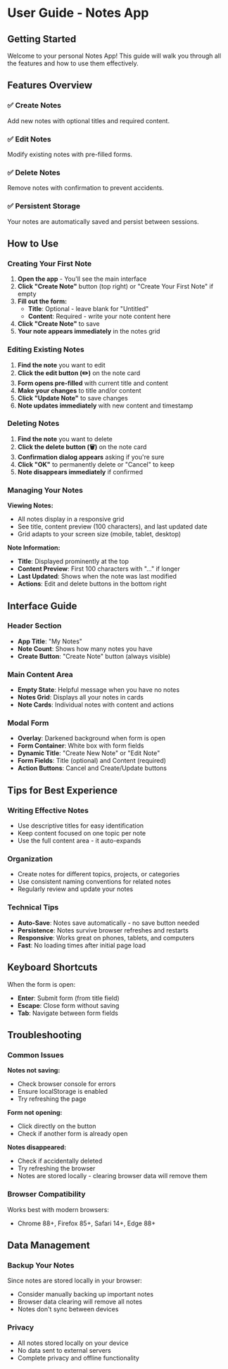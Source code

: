 # User Guide - Notes App

## Getting Started

Welcome to your personal Notes App! This guide will walk you through all the features and how to use them effectively.

## Features Overview

### ✅ Create Notes

Add new notes with optional titles and required content.

### ✅ Edit Notes  

Modify existing notes with pre-filled forms.

### ✅ Delete Notes

Remove notes with confirmation to prevent accidents.

### ✅ Persistent Storage

Your notes are automatically saved and persist between sessions.

## How to Use

### Creating Your First Note

1. **Open the app** - You'll see the main interface
2. **Click "Create Note"** button (top right) or "Create Your First Note" if empty
3. **Fill out the form:**
   - **Title**: Optional - leave blank for "Untitled"
   - **Content**: Required - write your note content here
4. **Click "Create Note"** to save
5. **Your note appears immediately** in the notes grid

### Editing Existing Notes

1. **Find the note** you want to edit
2. **Click the edit button (✏️)** on the note card
3. **Form opens pre-filled** with current title and content
4. **Make your changes** to title and/or content
5. **Click "Update Note"** to save changes
6. **Note updates immediately** with new content and timestamp

### Deleting Notes

1. **Find the note** you want to delete
2. **Click the delete button (🗑️)** on the note card
3. **Confirmation dialog appears** asking if you're sure
4. **Click "OK"** to permanently delete or "Cancel" to keep
5. **Note disappears immediately** if confirmed

### Managing Your Notes

**Viewing Notes:**

- All notes display in a responsive grid
- See title, content preview (100 characters), and last updated date
- Grid adapts to your screen size (mobile, tablet, desktop)

**Note Information:**

- **Title**: Displayed prominently at the top
- **Content Preview**: First 100 characters with "..." if longer
- **Last Updated**: Shows when the note was last modified
- **Actions**: Edit and delete buttons in the bottom right

## Interface Guide

### Header Section

- **App Title**: "My Notes"
- **Note Count**: Shows how many notes you have
- **Create Button**: "Create Note" button (always visible)

### Main Content Area

- **Empty State**: Helpful message when you have no notes
- **Notes Grid**: Displays all your notes in cards
- **Note Cards**: Individual notes with content and actions

### Modal Form

- **Overlay**: Darkened background when form is open
- **Form Container**: White box with form fields
- **Dynamic Title**: "Create New Note" or "Edit Note"
- **Form Fields**: Title (optional) and Content (required)
- **Action Buttons**: Cancel and Create/Update buttons

## Tips for Best Experience

### Writing Effective Notes

- Use descriptive titles for easy identification
- Keep content focused on one topic per note
- Use the full content area - it auto-expands

### Organization

- Create notes for different topics, projects, or categories
- Use consistent naming conventions for related notes
- Regularly review and update your notes

### Technical Tips

- **Auto-Save**: Notes save automatically - no save button needed
- **Persistence**: Notes survive browser refreshes and restarts
- **Responsive**: Works great on phones, tablets, and computers
- **Fast**: No loading times after initial page load

## Keyboard Shortcuts

When the form is open:

- **Enter**: Submit form (from title field)
- **Escape**: Close form without saving
- **Tab**: Navigate between form fields

## Troubleshooting

### Common Issues

**Notes not saving:**

- Check browser console for errors
- Ensure localStorage is enabled
- Try refreshing the page

**Form not opening:**

- Click directly on the button
- Check if another form is already open

**Notes disappeared:**

- Check if accidentally deleted
- Try refreshing the browser
- Notes are stored locally - clearing browser data will remove them

### Browser Compatibility

Works best with modern browsers:

- Chrome 88+, Firefox 85+, Safari 14+, Edge 88+

## Data Management

### Backup Your Notes

Since notes are stored locally in your browser:

- Consider manually backing up important notes
- Browser data clearing will remove all notes
- Notes don't sync between devices

### Privacy

- All notes stored locally on your device
- No data sent to external servers
- Complete privacy and offline functionality
